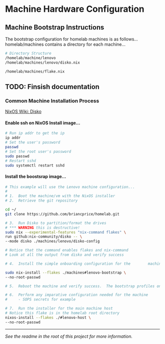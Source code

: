 # Machine Hardware Configuration

## Machine Bootstrap Instructions

The bootstrap configuration for homelab machines is as follows...
homelab/machines contains a directory for each machine...
```sh
# Directory Structure
/homelab/machine/lenovo
/homelab/machines/lenovo/disko.nix

/homelab/machines/flake.nix
```
TODO: Finsish documentation
---

### Common Machine Installation Process

[NixOS Wiki: Disko](wiki.nixos.org/wiki/Disko)

#### Enable ssh on NixOS Install image...
```sh
# Run ip addr to get the ip
ip addr
# Set the user's password
passwd
# Set the root user's password
sudo passwd
# Restart sshd
sudo systemctl restart sshd
```
#### Install the boostsrap image...
```sh
# This example will use the Lenovo machine configuration...
#
# 1.  Boot the machine/vm with the NixOS installer
# 2.  Retrieve the git repository

cd ~/
git clone https://github.com/briancprice/homelab.git

# 3.  Run Disko to partition/format the drives
# *** WARNING this is destructive!
sudo nix --experimental-features "nix-command flakes" \
run github:nix-community/disko -- \
--mode disko ./machines/lenovo/disko-config

# Notice that the command enables flakes and nix-command
# Look at all the output from disko and verify success

# 4.  Install the simple onboarding configuration for the        machine...

sudo nix-install --flakes ./machines#lenovo-bootstrap \
--no-root-passwd

# 5.  Reboot the machine and verify success.  The bootstrap profiles only have one user by default, this is root, you'll need to ssh into the machine using the key

# 6.  Perform any imparative configuration needed for the machine
#     - SOPS secrets for example

# 7.  Run the installer for the main machine host
# Notice this flake is in the homelab root directory
nixos-install --flakes ./#lenovo-host \
--no-root-passwd

```

---
*See the readme in the root of this project for more information.*